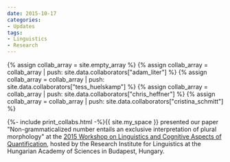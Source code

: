 ```yaml
---
date: 2015-10-17
categories:
- Updates
tags:
- Linguistics
- Research
---
```


{% assign collab_array = site.empty_array %}
{% assign collab_array = collab_array | push: site.data.collaborators["adam_liter"] %}
{% assign collab_array = collab_array | push: site.data.collaborators["tess_huelskamp"] %}
{% assign collab_array = collab_array | push: site.data.collaborators["chris_heffner"] %}
{% assign collab_array = collab_array | push: site.data.collaborators["cristina_schmitt"] %}

{%- include print_collabs.html -%}{{ site.my_space }}
presented our paper "Non-grammaticalized number entails an exclusive interpretation of plural morphology" at the <a href="http://www.nytud.hu/lcq2015/">2015 Workshop on Linguistics and Cognitive Aspects of Quantification</a>, hosted by the Research Institute for Linguistics at the Hungarian Academy of Sciences in Budapest, Hungary.

<!-- more -->
